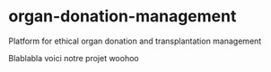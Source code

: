 # organ-donation-management
Platform for ethical organ donation and transplantation management

Blablabla voici notre projet woohoo
